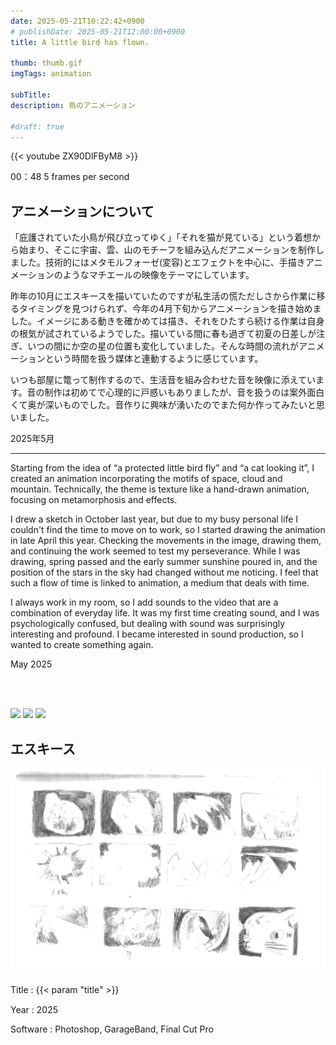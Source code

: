 ```yaml
---
date: 2025-05-21T10:22:42+0900
# publishDate: 2025-05-21T12:00:00+0900
title: A little bird has flown.

thumb: thumb.gif
imgTags: animation

subTitle:  
description: 鳥のアニメーション

#draft: true
---
```


{{< youtube ZX90DlFByM8 >}}

00：48 
5 frames per second

## アニメーションについて
「庇護されていた小鳥が飛び立ってゆく」「それを猫が見ている」という着想から始まり、そこに宇宙、雲、山のモチーフを組み込んだアニメーションを制作しました。技術的にはメタモルフォーゼ(変容)とエフェクトを中心に、手描きアニメーションのようなマチエールの映像をテーマにしています。

昨年の10月にエスキースを描いていたのですが私生活の慌ただしさから作業に移るタイミングを見つけられず、今年の4月下旬からアニメーションを描き始めました。イメージにある動きを確かめては描き、それをひたすら続ける作業は自身の根気が試されているようでした。描いている間に春も過ぎて初夏の日差しが注ぎ、いつの間にか空の星の位置も変化していました。そんな時間の流れがアニメーションという時間を扱う媒体と連動するように感じています。

いつも部屋に篭って制作するので、生活音を組み合わせた音を映像に添えています。音の制作は初めてで心理的に戸惑いもありましたが、音を扱うのは案外面白くて奥が深いものでした。音作りに興味が湧いたのでまた何か作ってみたいと思いました。

2025年5月

***

Starting from the idea of ​​“a protected little bird fly” and “a cat looking it”, I created an animation incorporating the motifs of space, cloud and mountain. Technically, the theme is texture like a hand-drawn animation, focusing on metamorphosis and effects.

I drew a sketch in October last year, but due to my busy personal life I couldn't find the time to move on to work, so I started drawing the animation in late April this year. Checking the movements in the image, drawing them, and continuing the work seemed to test my perseverance. While I was drawing, spring passed and the early summer sunshine poured in, and the position of the stars in the sky had changed without me noticing. I feel that such a flow of time is linked to animation, a medium that deals with time.

I always work in my room, so I add sounds to the video that are a combination of everyday life. It was my first time creating sound, and I was psychologically confused, but dealing with sound was surprisingly interesting and profound. I became interested in sound production, so I wanted to create something again.

May 2025

<br><br>

![](1)
![](2)
![](3)

## エスキース
![](esquisse.png)



Title
: {{< param "title" >}}　

Year
: 2025

Software
: Photoshop, GarageBand, Final Cut Pro


